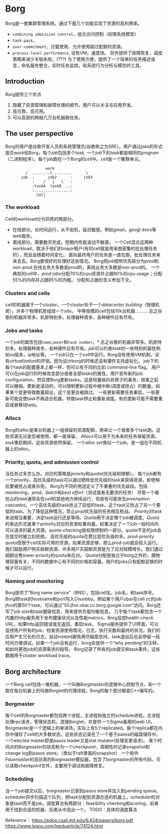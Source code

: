 # Borg
Borg是一套集群管理系统。通过下面几个功能实现了资源的高利用率。
* `combining admission control`，组合访问控制（权限系统模型）
* `task-pack`，
* `over-commitment`，过载使用，允许使用超过配额的资源。
* `process-level performance`, 没有VM，速度快。
另外提供了故障恢复，调度策略来减少关联失败。(???) 
为了使用方便，提供了一个简单的任务描述语言，命名服务整合，实时任务监控。和系统行为分析与模仿的工具。

## Introduction
Borg提供三个优点
1. 隐藏了资源管理和故障处理的细节。用户可以关注与应用开发。
2. 高可靠，高可用。
3. 可以高效的跨越几万台机器跑任务。

## The user perspective
Borg的用户是谷歌开发人员和系统管理员(谷歌称之为SRE）。用户通过*jobs*的形式提交*work*给Borg，每个*job*包括多个*task*,
一个*job*下的*task*都是相同的*program*（二进制程序）。每个job跑在一个Borg的*cell*中。*cell*是一个集群单元。
```
                  work
         /  ........|.........      \
       job  :      job2      :     job3
            :    /   |   \   :
            :taskA  taskB  ..:
            :................:
              Cell
```                          
       
### The workload
Cell的workload分为异质的两部分。
* 在线部分。长时间运行，从不宕机，延迟敏感。例如gmail，googl docs等web服务。
* 离线部分。需要数天完成，短期内性能波动不敏感。
一个Cell混合这两种workload，取决于他们的major租户(有的cell就是用来跑密集的批处理任务的），而且会随着时间变化。
面向最终用户的任务是一直在跑，批处理任务来来去去。Borg要很好的处理好这些情况。
Borg把*job*按照优先级分为*prod*和*non-prod*.在线业务大多数是*prod*的，离线业务大多数是*non-prod*的。
一个典型的cell中，*prod jobs*分配70%的cpu资源并占据60%的cpu usage；分配55%的内存并占据85%的内粗。
分配和占据的含义参加下文。

### Clusters and cells
cell的机器属于一个*cluster*。一个*cluster*处于一个*datacenter building*（物理机房）。许多个物理机房组成一个*site*。
中等规模的cell包括10k台机器..........
总之谷歌的机器非常多。机房特别多。处理器种类多，各种硬件应有尽有。

### Jobs and tasks
一个*job*的属性包括`name`,`owner`和`task number`。*
总之谷歌的机器非常多。机房特别多。处理器种类多，各种硬件应有尽有。*job*可以约束*task*的一些特别的属性例如os版本，ip地址等。
一个*job*只在一个*cell*中运行。Borg没有使用VM机制，没有*virtualization*的开销。因为设计borg的时候还没有硬件支持虚拟化。
job下的每个task的配置基本上都一样，但可以有不同的比如 command-line flag。
用户可以在*job*运行的时候改变部分或者全部*tasks*的属性。用户发布新的job configuration，然后使Borg更新tasks。这是轻量级的非原子的事务，结束之前可以撤销。更新是滚动的，可以限制更新过程中被中断(调度或抢占）的数量。如果某个变更导致数量超出，这个变更会被跳过。
一些更新需要任务重启。一些更新可能会使task不再适合机器，导致task停止和重新调度。有的更新可能不需要重启或者移动task。
### Allocs
Borg的*alloc*是某台机器上一组保留的资源配额，用来让一个或者多个task跑。这些资源无论是否被使用，都一直保留。
*Allocs*可以用于为未来的任务保留资源，*task*重启期间，这些资源依然保留。
  一个*alloc set*类似一个*job*。是一组在不同机器上的*alloc*。
 
### Priority, quota, and admission control
当任务过多怎么办。对应的策略是*priority*和*quota*(优先级和限额）。
   每个job都有一个*priority*。高优先级的task可以通过牺牲低优先级的task来获得资源，即使稍后要被抢占或者杀死。
Borg为不同的用途定义了不重叠的优先级段。包括*monitoring*，*prod*，*batch*和*best effort*（测试或者无要求的任务）
  尽管一个被抢占的*task*通常会在*cell*的其他地方继续运行，但是有可能发生*preemption cascades*。一个高优先级的task抢占了较低的task，这个task又抢占了另一个更低的task。为了降低这种情况，禁止*prod*优先级的任务相互枪战。
  *Priority*对task来说相当重要，决定task运行还是等待。*Quota*用于决定哪个job被调度。*Quota*的表达形式是某个priiority对应的资源权重向量。权重决定了一个job一段时间内可以请求的最大资源。*quota-checking*是权限控制的一部分。*quota*不足的job会在提交时被立刻拒绝。
  高优先级的quota花费比低优先级的多。*prod-priority quota*受限于cell实际可用的资源。如果资源足够，那么prod-job就会投入运行。我们鼓励用户购买超额资源，许多用户买超额资源是为了应对规模增长。我们通过超额出售lower-priority的quota来应对。
  Quota分配是独立于borg之外的，跟物理容量有关，不同的数据中心有不同的价格和容量。用户的jobs只有配额足够的时候才可以运行。
 
### Naming and monitoring
Borg提供了“Borg name service”（BNS），包括cell名，job名，和task序号。Borg把task的hostname和port写入Chunbby。例如某个用户ubar在cell cc的job jfoo的第50个task，可以通过"50.jfoo.ubar.cc.borg.google.com"访问。Borg还写了job size和task健康信息，用来提供负载均衡信息。
  几乎每个task都包含一个内置的http服务用于发布健康状况以及性能metrics。Borg监控health-check URL，如果http返回错误或无返回，重启task。
  Sigma服务提供了UI界面，可以监控用户所有的job，检查资源使用情况，日志，执行天数和最终的状况。我们的应用产生冗长的日志，自动rotated避免用尽磁盘空间，task退出后也会停留一段时间方便调试。如果一个job没有运行，borg会提供一个“why pending”的注释，和如何更改job的资源需求的指导。
  Borg记录了所有的job提交和task事件。这些数据用于cluster workload trace。
 
## Borg architecture
一个Borg cell包括一堆机器，一个叫做*Borgmaster*的逻辑中心控制节点，和一个跑在每台机器上的叫做*Borglet*的代理进程。Borg的每个部分都是C++编写的。

### Borgmaster
每个cell的Borgmaster都包括两个进程，主进程和独立的schedule进程。主进程处理rpc请求，管理状态机，连接Borglet，并提供一个Sigma备用的web UI。
  Borgmaster是一个逻辑上的单进场，实际上有5个replicated。每个replica都在内存中储存了cell的大多数状态，这些状态记录在了一个基于paxos的磁盘储存中。一个elected master即是paxos leader又是stat mutator(处理变更请求)。
  某个时间点的Borgmaster的状态称为一个*checkpoint*，周期性的记录snapshot和change log到paxos store。（类似于raft里面的snapshot）
  一个称作*Fauxmaster*的高仿真的Borgmaster模拟器，包含了borgmaster的所有代码，可以读取checkpoint文件，主要用于调试和故障修复。
 
### Scheduling
当一个job提交以后，borgmaster记录到pasos store并加入到pending queue。scheduler异步扫描这个队列，把task分配到资源合适的机器上。scheduler的对象是task而不是job。调度算法有两部分：feasibility checking和scoring，前者用于找到合适的机器，后者从中选出一个。
  TODO：具体的调度算法


Reference：
https://pdos.csail.mit.edu/6.824/papers/borg.pdf
https://www.lagou.com/lgeduarticle/74124.html




